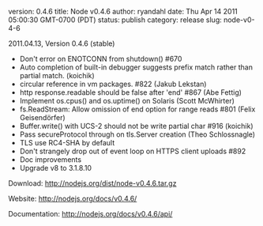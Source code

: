 version: 0.4.6
title: Node v0.4.6
author: ryandahl
date: Thu Apr 14 2011 05:00:30 GMT-0700 (PDT)
status: publish
category: release
slug: node-v0-4-6

2011.04.13, Version 0.4.6 (stable)
<ul><li> Don't error on ENOTCONN from shutdown() #670
<li> Auto completion of built-in debugger suggests prefix match rather than partial match. (koichik)
<li> circular reference in vm packages. #822 (Jakub Lekstan)
<li> http response.readable should be false after 'end' #867 (Abe Fettig)
<li> Implement os.cpus() and os.uptime() on Solaris (Scott McWhirter)
<li> fs.ReadStream: Allow omission of end option for range reads #801 (Felix Geisendörfer)
<li> Buffer.write() with UCS-2 should not be write partial char #916 (koichik)
<Li> Pass secureProtocol through on tls.Server creation (Theo Schlossnagle)
<li> TLS use RC4-SHA by default
<li> Don't strangely drop out of event loop on HTTPS client uploads #892
<li> Doc improvements
<li> Upgrade v8 to 3.1.8.10</ul>

Download: <a href="http://nodejs.org/dist/node-v0.4.6.tar.gz">http://nodejs.org/dist/node-v0.4.6.tar.gz</a>

Website: <a href="http://nodejs.org/docs/v0.4.6/">http://nodejs.org/docs/v0.4.6/</a>

Documentation: <a href="http://nodejs.org/docs/v0.4.6/api/">http://nodejs.org/docs/v0.4.6/api/</a>
